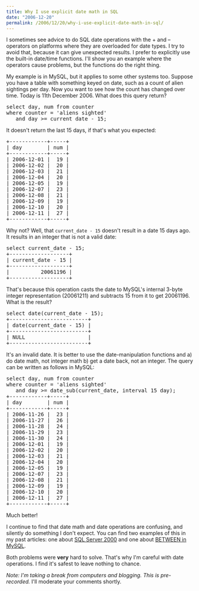 ```yaml
---
title: Why I use explicit date math in SQL
date: "2006-12-20"
permalink: /2006/12/20/why-i-use-explicit-date-math-in-sql/
---
```

I sometimes see advice to do SQL date operations with the + and &#8211; operators on platforms where they are overloaded for date types. I try to avoid that, because it can give unexpected results. I prefer to explicitly use the built-in date/time functions. I'll show you an example where the operators cause problems, but the functions do the right thing.

My example is in MySQL, but it applies to some other systems too. Suppose you have a table with something keyed on date, such as a count of alien sightings per day. Now you want to see how the count has changed over time. Today is 11th December 2006. What does this query return?

<pre>select day, num from counter
where counter = 'aliens sighted'
   and day &gt;= current_date - 15;</pre>

It doesn't return the last 15 days, if that's what you expected:

<pre>+------------+-----+
| day        | num |
+------------+-----+
| 2006-12-01 |  19 | 
| 2006-12-02 |  20 | 
| 2006-12-03 |  21 | 
| 2006-12-04 |  20 | 
| 2006-12-05 |  19 | 
| 2006-12-07 |  23 | 
| 2006-12-08 |  21 | 
| 2006-12-09 |  19 | 
| 2006-12-10 |  20 | 
| 2006-12-11 |  27 | 
+------------+-----+</pre>

Why not? Well, that `current_date - 15` doesn't result in a date 15 days ago. It results in an integer that is not a valid date:

<pre>select current_date - 15;
+-------------------+
| current_date - 15 |
+-------------------+
|          20061196 | 
+-------------------+</pre>

That's because this operation casts the date to MySQL's internal 3-byte integer representation (20061211) and subtracts 15 from it to get 20061196. What is the result?

<pre>select date(current_date - 15);
+-------------------------+
| date(current_date - 15) |
+-------------------------+
| NULL                    | 
+-------------------------+</pre>

It's an invalid date. It is better to use the date-manipulation functions and a) do date math, not integer math b) get a date back, not an integer. The query can be written as follows in MySQL:

<pre>select day, num from counter
where counter = 'aliens sighted'
   and day &gt;= date_sub(current_date, interval 15 day);
+------------+-----+
| day        | num |
+------------+-----+
| 2006-11-26 |  23 | 
| 2006-11-27 |  26 | 
| 2006-11-28 |  24 | 
| 2006-11-29 |  23 | 
| 2006-11-30 |  24 | 
| 2006-12-01 |  19 | 
| 2006-12-02 |  20 | 
| 2006-12-03 |  21 | 
| 2006-12-04 |  20 | 
| 2006-12-05 |  19 | 
| 2006-12-07 |  23 | 
| 2006-12-08 |  21 | 
| 2006-12-09 |  19 | 
| 2006-12-10 |  20 | 
| 2006-12-11 |  27 | 
+------------+-----+</pre>

Much better!

I continue to find that date math and date operations are confusing, and silently do something I don't expect. You can find two examples of this in my past articles: one about [SQL Server 2000][1] and one about [BETWEEN in MySQL][2].

Both problems were **very** hard to solve. That's why I'm careful with date operations. I find it's safest to leave nothing to chance.

*Note: I'm taking a break from computers and blogging. This is pre-recorded.* I'll moderate your comments shortly.

 [1]: /blog/2005/12/04/sql-server-2000-date-and-time-puzzler/
 [2]: /blog/2006/09/12/type-conversion-semantics-of-mysqls-between-operator/
